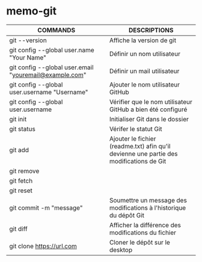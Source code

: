 # memo-git

| COMMANDS | DESCRIPTIONS |
|----------|--------------|
|git --version|Affiche la version de git|
|git config --global user.name "Your Name"|Définir un nom utilisateur|
|git config --global user.email "youremail@example.com"|Définir un mail utilisateur|
|git config --global user.username "Username"|Ajouter le nom utilisateur GitHub|
|git config --global user.username|Vérifier que le nom utilisateur GitHub a bien été configuré|
|git init|Initialiser Git dans le dossier|
|git status|Vérifer le statut Git
|git add <file>|Ajouter le fichier (readme.txt) afin qu'il devienne une partie des modifications de Git
|git remove||
|git fetch||
|git reset||
|git commit -m "message"|Soumettre un message des modifications à l'historique du dépôt Git|
|git diff|Afficher la différence des modifications du fichier|
|git clone https://url.com|Cloner le dépôt sur le desktop|
